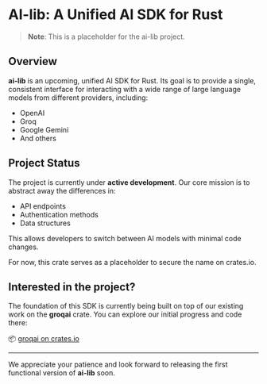 # AI-lib: A Unified AI SDK for Rust
> **Note**: This is a placeholder for the ai-lib project.

## Overview

**ai-lib** is an upcoming, unified AI SDK for Rust. Its goal is to provide a single, consistent interface for interacting with a wide range of large language models from different providers, including:

- OpenAI
- Groq
- Google Gemini
- And others

## Project Status

The project is currently under **active development**. Our core mission is to abstract away the differences in:

- API endpoints
- Authentication methods
- Data structures

This allows developers to switch between AI models with minimal code changes.

For now, this crate serves as a placeholder to secure the name on crates.io.

## Interested in the project?

The foundation of this SDK is currently being built on top of our existing work on the **groqai** crate. You can explore our initial progress and code there:

📦 [groqai on crates.io](https://crates.io/crates/groqai)

---

We appreciate your patience and look forward to releasing the first functional version of **ai-lib** soon.
